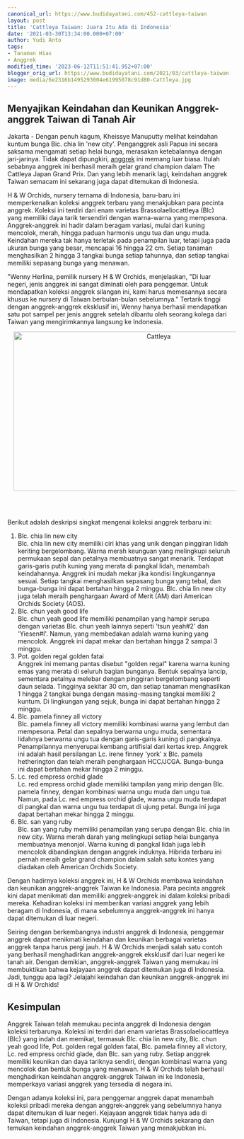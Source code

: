 ```yaml
---
canonical_url: https://www.budidayatani.com/452-cattleya-taiwan
layout: post
title: 'Cattleya Taiwan: Juara Itu Ada di Indonesia'
date: '2021-03-30T13:34:00.000+07:00'
author: Yudi Anto
tags:
- Tanaman Hias
- Anggrek
modified_time: '2023-06-12T11:51:41.952+07:00'
blogger_orig_url: https://www.budidayatani.com/2021/03/cattleya-taiwan-juara-itu-ada-di.html
image: media/6e2316b1495293004e61995078c91d80-Cattleya.jpg
---
```

<h2>Menyajikan Keindahan dan Keunikan Anggrek-anggrek Taiwan di Tanah Air</h2><p>Jakarta - Dengan penuh kagum, Kheissye Manuputty melihat keindahan kuntum bunga Bic. chia lin 'new city'. Penganggrek asli Papua ini secara saksama mengamati setiap helai bunga, merasakan ketebalannya dengan jari-jarinya. Tidak dapat dipungkiri, <a href="https://www.budidayatani.com/search/label/Anggrek">anggrek</a> ini memang luar biasa. Itulah sebabnya anggrek ini berhasil meraih gelar grand champion dalam The Cattleya Japan Grand Prix. Dan yang lebih menarik lagi, keindahan anggrek Taiwan semacam ini sekarang juga dapat ditemukan di Indonesia.</p><p>H &amp; W Orchids, nursery ternama di Indonesia, baru-baru ini memperkenalkan koleksi anggrek terbaru yang menakjubkan para pecinta anggrek. Koleksi ini terdiri dari enam varietas Brassolaeliocattleya (Blc) yang memiliki daya tarik tersendiri dengan warna-warna yang mempesona. Anggrek-anggrek ini hadir dalam beragam variasi, mulai dari kuning mencolok, merah, hingga paduan harmonis ungu tua dan ungu muda. Keindahan mereka tak hanya terletak pada penampilan luar, tetapi juga pada ukuran bunga yang besar, mencapai 16 hingga 22 cm. Setiap tanaman menghasilkan 2 hingga 3 tangkai bunga setiap tahunnya, dan setiap tangkai memiliki sepasang bunga yang menawan.</p><p>"Wenny Herlina, pemilik nursery H &amp; W Orchids, menjelaskan, "Di luar negeri, jenis anggrek ini sangat diminati oleh para penggemar. Untuk mendapatkan koleksi anggrek silangan ini, kami harus memesannya secara khusus ke nursery di Taiwan berbulan-bulan sebelumnya." Tertarik tinggi dengan anggrek-anggrek eksklusif ini, Wenny hanya berhasil mendapatkan satu pot sampel per jenis anggrek setelah dibantu oleh seorang kolega dari Taiwan yang mengirimkannya langsung ke Indonesia.</p><div class="separator" style="clear: both; text-align: center;"><a href="https://blogger.googleusercontent.com/img/b/R29vZ2xl/AVvXsEh-XyKsLuPrwyylpwfrQqXySON-CWk72QFZtPICUr7aDxxNA0MR4qoYKPgFRgrFhOUmAuIna3vnFZsrhL_ztFrMeZaqreoj0RtVLH4pTHYvfpTf1EezLZzWVesuIosIJim4UpukXXXt-c7dvvnd3gO_Z6rS36qZNOlssgIiEHFwOtNh33Rk5HdkWQ-R3w/s2135/Cattleya.jpg" imageanchor="1" style="margin-left: 1em; margin-right: 1em;"><img alt="Cattleya" border="0" data-original-height="1200" data-original-width="2135" height="360" src="https://blogger.googleusercontent.com/img/b/R29vZ2xl/AVvXsEh-XyKsLuPrwyylpwfrQqXySON-CWk72QFZtPICUr7aDxxNA0MR4qoYKPgFRgrFhOUmAuIna3vnFZsrhL_ztFrMeZaqreoj0RtVLH4pTHYvfpTf1EezLZzWVesuIosIJim4UpukXXXt-c7dvvnd3gO_Z6rS36qZNOlssgIiEHFwOtNh33Rk5HdkWQ-R3w/w640-h360/Cattleya.jpg" width="640" /></a></div><br /><p><br /></p><p>Berikut adalah deskripsi singkat mengenai koleksi anggrek terbaru ini:</p><ol><li>Blc. chia lin new city<br />Blc. chia lin new city memiliki ciri khas yang unik dengan pinggiran lidah keriting bergelombang. Warna merah keunguan yang melingkupi seluruh permukaan sepal dan petalnya membuatnya sangat menarik. Terdapat garis-garis putih kuning yang merata di pangkal lidah, menambah keindahannya. Anggrek ini mudah mekar jika kondisi lingkungannya sesuai. Setiap tangkai menghasilkan sepasang bunga yang tebal, dan bunga-bunga ini dapat bertahan hingga 2 minggu. Blc. chia lin new city juga telah meraih penghargaan Award of Merit (AM) dari American Orchids Society (AOS).</li><li>Blc. chun yeah good life<br />Blc. chun yeah good life memiliki penampilan yang hampir serupa dengan varietas Blc. chun yeah lainnya seperti 'tsun yeah#2' dan 'Yiesen#l'. Namun, yang membedakan adalah warna kuning yang mencolok. Anggrek ini dapat mekar dan bertahan hingga 2 sampai 3 minggu.</li><li>Pot. golden regal golden fatai<br />Anggrek ini memang pantas disebut "golden regal" karena warna kuning emas yang merata di seluruh bagian bunganya. Bentuk sepalnya lancip, sementara petalnya melebar dengan pinggiran bergelombang seperti daun selada. Tingginya sekitar 30 cm, dan setiap tanaman menghasilkan 1 hingga 2 tangkai bunga dengan masing-masing tangkai memiliki 2 kuntum. Di lingkungan yang sejuk, bunga ini dapat bertahan hingga 2 minggu.</li><li>Blc. pamela finney all victory<br />Blc. pamela finney all victory memiliki kombinasi warna yang lembut dan mempesona. Petal dan sepalnya berwarna ungu muda, sementara lidahnya berwarna ungu tua dengan garis-garis kuning di pangkalnya. Penampilannya menyerupai kembang artifisial dari kertas krep. Anggrek ini adalah hasil persilangan Lc. irene finney 'york' x Blc. pamela hetherington dan telah meraih penghargaan HCC/JCGA. Bunga-bunga ini dapat bertahan mekar hingga 2 minggu.</li><li>Lc. red empress orchid glade<br />Lc. red empress orchid glade memiliki tampilan yang mirip dengan Blc. pamela finney, dengan kombinasi warna ungu muda dan ungu tua. Namun, pada Lc. red empress orchid glade, warna ungu muda terdapat di pangkal dan warna ungu tua terdapat di ujung petal. Bunga ini juga dapat bertahan mekar hingga 2 minggu.</li><li>Blc. san yang ruby<br />Blc. san yang ruby memiliki penampilan yang serupa dengan Blc. chia lin new city. Warna merah darah yang melingkupi setiap helai bunganya membuatnya menonjol. Warna kuning di pangkal lidah juga lebih mencolok dibandingkan dengan anggrek induknya. Hibrida terbaru ini pernah meraih gelar grand champion dalam salah satu kontes yang diadakan oleh American Orchids Society.</li></ol><p>Dengan hadirnya koleksi anggrek ini, H &amp; W Orchids membawa keindahan dan keunikan anggrek-anggrek Taiwan ke Indonesia. Para pecinta anggrek kini dapat menikmati dan memiliki anggrek-anggrek ini dalam koleksi pribadi mereka. Kehadiran koleksi ini memberikan variasi anggrek yang lebih beragam di Indonesia, di mana sebelumnya anggrek-anggrek ini hanya dapat ditemukan di luar negeri.</p><p>Seiring dengan berkembangnya industri anggrek di Indonesia, penggemar anggrek dapat menikmati keindahan dan keunikan berbagai varietas anggrek tanpa harus pergi jauh. H &amp; W Orchids menjadi salah satu contoh yang berhasil menghadirkan anggrek-anggrek eksklusif dari luar negeri ke tanah air. Dengan demikian, anggrek-anggrek Taiwan yang memukau ini membuktikan bahwa kejayaan anggrek dapat ditemukan juga di Indonesia. Jadi, tunggu apa lagi? Jelajahi keindahan dan keunikan anggrek-anggrek ini di H &amp; W Orchids!</p><h2>Kesimpulan</h2><p>Anggrek Taiwan telah memukau pecinta anggrek di Indonesia dengan koleksi terbarunya. Koleksi ini terdiri dari enam varietas Brassolaeliocattleya (Blc) yang indah dan memikat, termasuk Blc. chia lin new city, Blc. chun yeah good life, Pot. golden regal golden fatai, Blc. pamela finney all victory, Lc. red empress orchid glade, dan Blc. san yang ruby. Setiap anggrek memiliki keunikan dan daya tariknya sendiri, dengan kombinasi warna yang mencolok dan bentuk bunga yang menawan. H &amp; W Orchids telah berhasil menghadirkan keindahan anggrek-anggrek Taiwan ini ke Indonesia, memperkaya variasi anggrek yang tersedia di negara ini.</p><p>Dengan adanya koleksi ini, para penggemar anggrek dapat menambah koleksi pribadi mereka dengan anggrek-anggrek yang sebelumnya hanya dapat ditemukan di luar negeri. Kejayaan anggrek tidak hanya ada di Taiwan, tetapi juga di Indonesia. Kunjungi H &amp; W Orchids sekarang dan temukan keindahan anggrek-anggrek Taiwan yang menakjubkan ini.</p>